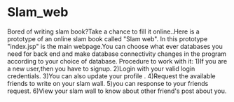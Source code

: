 Slam_web
========

Bored of writing slam book?Take a chance to fill it online..Here is a prototype of an online slam book called "Slam web".
In this prototype "index.jsp" is the main webpage.You can choose what ever databases you need for back end and make database connectivity changes in the program according to your choice of database.
Procedure to work with it:
1)If you are a new user,then you have to signup.
2)Login with your valid login credentials.
3)You can also update your profile .
4)Request the available friends to write on your slam wall.
5)you can response to your friends request.
6)View your slam wall to know about other friend's post about you.
